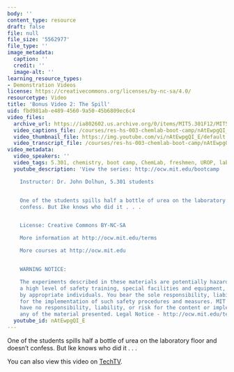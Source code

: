 ```yaml
---
body: ''
content_type: resource
draft: false
file: null
file_size: '5562977'
file_type: ''
image_metadata:
  caption: ''
  credit: ''
  image-alt: ''
learning_resource_types:
- Demonstration Videos
license: https://creativecommons.org/licenses/by-nc-sa/4.0/
resourcetype: Video
title: 'Bonus Video 2: The Spill'
uid: fbd981ab-e489-4560-9a50-45b6809ec6c4
video_files:
  archive_url: https://ia802602.us.archive.org/0/items/MIT5.301F12/MIT5_301F12_Bonus_02_The_Spill_300k.mp4
  video_captions_file: /courses/res-hs-003-chemlab-boot-camp/nAtEwpgQI_E_captions.webvtt
  video_thumbnail_file: https://img.youtube.com/vi/nAtEwpgQI_E/default.jpg
  video_transcript_file: /courses/res-hs-003-chemlab-boot-camp/nAtEwpgQI_E_transcript.pdf
video_metadata:
  video_speakers: ''
  video_tags: 5.301, chemistry, boot camp, ChemLab, freshmen, UROP, lab, urea, spill
  youtube_description: 'View the series: http://ocw.mit.edu/bootcamp

    Instructor: Dr. John Dolhun, 5.301 students


    One of the students spills half a bottle of urea on the laboratory floor and doesn''t
    confess. But Ike knows who did it . . .


    License: Creative Commons BY-NC-SA

    More information at http://ocw.mit.edu/terms

    More courses at http://ocw.mit.edu


    WARNING NOTICE:

    The experiments described in these materials are potentially hazardous and require
    a high level of safety training, special facilities and equipment, and supervision
    by appropriate individuals. You bear the sole responsibility, liability, and risk
    for the implementation of such safety procedures and measures. MIT and Dow shall
    have no responsibility, liability, or risk for the content or implementation of
    any of the material presented. Legal Notice - http://ocw.mit.edu/terms/'
  youtube_id: nAtEwpgQI_E
---
```

One of the students spills half a bottle of urea on the laboratory floor and doesn’t confess. But Ike knows who did it . . .

You can also view this video on [TechTV](http://techtv.mit.edu/videos/21329-bonus-video-2-the-spill-mit-chemlab-boot-camp).
